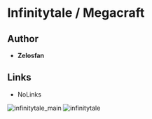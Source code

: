 <detail>

# Infinitytale / Megacraft
  
>
  
## Author 
- **Zelosfan** 

## Links
- NoLinks    

![infinitytale_main](https://github.com/masato462/Minicraft-Rebuild-and-Mod-Archives/blob/master/minicraft_archives/readme_shot/Infinitytale_main.png)
![infinitytale](https://github.com/masato462/Minicraft-Rebuild-and-Mod-Archives/blob/master/minicraft_archives/readme_shot/Infinitytale.png)
</detail>
<p>

<detail>